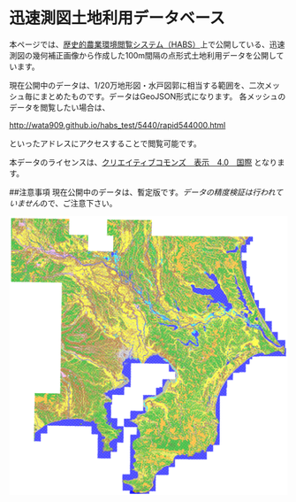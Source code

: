 # 迅速測図土地利用データベース
本ページでは、[歴史的農業環境閲覧システム（HABS）](http://habs.dc.affrc.go.jp "HABS")上で公開している、迅速測図の幾何補正画像から作成した100m間隔の点形式土地利用データを公開しています。

現在公開中のデータは、1/20万地形図・水戸図郭に相当する範囲を、二次メッシュ毎にまとめたものです。データはGeoJSON形式になります。
各メッシュのデータを閲覧したい場合は、

http://wata909.github.io/habs_test/5440/rapid544000.html

といったアドレスにアクセスすることで閲覧可能です。

本データのライセンスは、[クリエイティブコモンズ　表示　4.0　国際](https://creativecommons.org/licenses/by/4.0/deed.ja "クリエイティブコモンズ　表示　4.0　国際") となります。

##注意事項
現在公開中のデータは、暫定版です。*データの精度検証は行われていません*ので、ご注意下さい。

![迅速測図100mグリッド土地利用データ](habs_lu.png "迅速測図100mグリッド土地利用データ")
